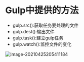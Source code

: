 # Gulp中提供的方法

+ gulp.src():获取任务要处理的文件	
+ gulp.dest():输出文件
+ gulp.task():建立gulp任务
+ gulp.watch():监控文件的变化

![image-20210425205411184](C:\Users\13272\AppData\Roaming\Typora\typora-user-images\image-20210425205411184.png)

